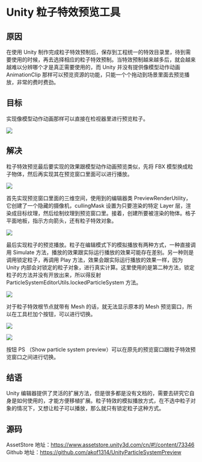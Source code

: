 # Unity 粒子特效预览工具
## 原因
在使用 Unity 制作完成粒子特效预制后，保存到工程统一的特效目录里，待到需要使用的时候，再去选择相应的粒子特效预制。当特效预制越来越多后，就会越来越难以分辨哪个才是真正需要使用的，而 Unity 并没有提供像模型动作动画 AnimationClip 那样可以预览资源的功能，只能一个个拖动到场景里面去预览播放，非常的费时费劲。

## 目标
实现像模型动作动画那样可以直接在检视器里进行预览粒子。

![](http://img.blog.csdn.net/20161031204154560)

## 解决
粒子特效预览最后要实现的效果跟模型动作动画预览类似，先将 FBX 模型换成粒子物体，然后再实现其在预览窗口里面可以进行播放。

![](http://img.blog.csdn.net/20161031204228633)

首先实现预览窗口里面的三维空间，使用到的编辑器类 PreviewRenderUtility，它创建了一个隐藏的摄像机，cullingMask 设置为只要渲染的特定 Layer 层，渲染成目标纹理，然后绘制纹理到预览窗口里。接着，创建所要被渲染的物体。格子平面地板，指示方向箭头，还有粒子特效对象。

![](http://img.blog.csdn.net/20161031204254884)

最后实现粒子的预览播放。粒子在编辑模式下的模拟播放有两种方式，一种直接调用 Simulate 方法，播放的效果跟实际运行播放的效果可能存在差别。另一种则是调用锁定粒子，再调用 Play 方法，效果会跟实际运行播放的效果一样，因为 Unity 内部会对锁定的粒子对象，进行真实计算。这里使用的是第二种方法，锁定粒子的方法并没有开放出来，所以得反射 ParticleSystemEditorUtils.lockedParticleSystem 方法。

![](http://img.blog.csdn.net/20161031204322640)

对于粒子特效根节点就带有 Mesh 的话，就无法显示原本的 Mesh 预览窗口，所以在工具栏加个按钮，可以进行切换。

![](http://img.blog.csdn.net/20161031204347181)

![](http://img.blog.csdn.net/20161031204357266)

按钮 PS （Show particle system preview）可以在原先的预览窗口跟粒子特效预览窗口之间进行切换。

## 结语
Unity 编辑器提供了灵活的扩展方法，但是很多都是没有文档的，需要去研究它自身是如何使用的，才能方便移植扩展。粒子特效的模拟播放方式，在不选中粒子对象的情况下，又想让粒子可以播放，那么就只有锁定粒子这种方式。

## 源码
AssetStore 地址：https://www.assetstore.unity3d.com/cn/#!/content/73346
Github 地址：https://github.com/akof1314/UnityParticleSystemPreview
